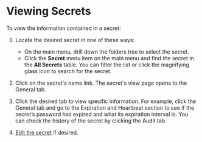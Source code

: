 [title]: # (Viewing Secrets)
[tags]: # (XXX)
[priority]: # (1000)

# Viewing Secrets

To view the information contained in a secret:

1. Locate the desired secret in one of these ways:

   - On the main menu, drill down the folders tree to select the secret.
   - Click the **Secret** menu item on the main menu and find the secret in the **All Secrets** table. You can filter the list or click the magnifying glass icon to search for the secret.
1. Click on the secret's name link. The secret's view page opens to the General tab.
1. Click the desired tab to view specific information. For example, click the General tab and go to the Expiration and Heartbeat section to see if the secret’s password has expired and what its expiration interval is. You can check the history of the secret by clicking the Audit tab.
1. [Edit the secret](../editing-secrets/index.md) if desired.
